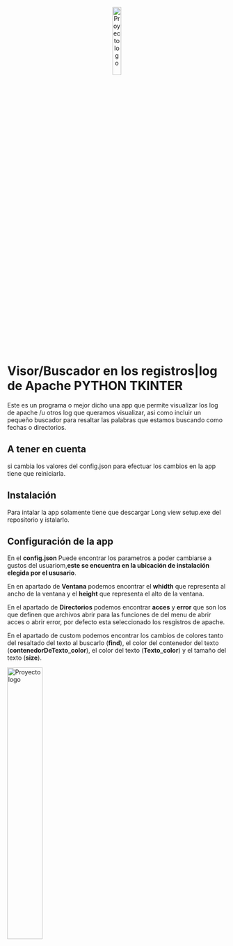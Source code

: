 <p align="center">
 <img width=20% height=20% src="https://i.imgur.com/bGizZPd.png" alt="Proyecto logo">
 <h1> Visor/Buscador en los registros|log de Apache PYTHON TKINTER</h1>
</p>

<p>Este es un programa o mejor dicho una app que permite visualizar los log de apache /u otros log que queramos visualizar, asi como incluir un pequeño buscador para resaltar las palabras que estamos buscando como fechas o directorios.</p>

<h2>A tener en cuenta</h2>
<p>si cambia los valores del config.json para efectuar los cambios en la app tiene que reiniciarla.</p>

<h2>Instalación</h2>

<p>Para intalar la app solamente tiene que descargar Long view setup.exe del repositorio y istalarlo.</p>

<h2>Configuración de la app</h2>
<p align="center">
 <p>En el <strong>config.json</strong> Puede encontrar los parametros a poder cambiarse a gustos del usuariom,<strong>este se encuentra en la ubicación de instalación elegida por el ususario</strong>.</p>
 <p>En en apartado de <strong>Ventana</strong> podemos encontrar el <strong>whidth</strong> que representa al ancho de la ventana y el <strong>height</strong> que representa el alto de la ventana.</p>
 <p>En el apartado de <strong>Directorios</strong> podemos encontrar <strong>acces</strong> y <strong>error</strong> que son los que definen que archivos abrir para las funciones de del menu de abrir acces o abrir error, por defecto esta seleccionado los resgistros de apache.</p>
 <p>En el apartado de custom podemos encontrar los cambios de colores tanto del resaltado del texto al buscarlo (<strong>find</strong>), el color del contenedor del texto (<strong>contenedorDeTexto_color</strong>), el color del texto (<strong>Texto_color</strong>) y el tamaño del texto (<strong>size</strong>).</p>
 <img width=40% height=40% src="https://i.imgur.com/Rc1L0Dz.png" alt="Proyecto logo">
</p>
